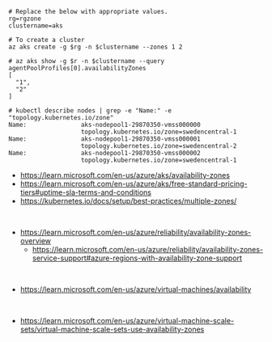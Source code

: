 ```
# Replace the below with appropriate values.
rg=rgzone
clustername=aks
```

```
# To create a cluster
az aks create -g $rg -n $clustername --zones 1 2
```

```
# az aks show -g $r -n $clustername --query agentPoolProfiles[0].availabilityZones
[
  "1",
  "2"
]
```

```
# kubectl describe nodes | grep -e "Name:" -e "topology.kubernetes.io/zone"
Name:               aks-nodepool1-29870350-vmss000000
                    topology.kubernetes.io/zone=swedencentral-1
Name:               aks-nodepool1-29870350-vmss000001
                    topology.kubernetes.io/zone=swedencentral-2
Name:               aks-nodepool1-29870350-vmss000002
                    topology.kubernetes.io/zone=swedencentral-1
```                    
                    
- https://learn.microsoft.com/en-us/azure/aks/availability-zones
- https://learn.microsoft.com/en-us/azure/aks/free-standard-pricing-tiers#uptime-sla-terms-and-conditions
- https://kubernetes.io/docs/setup/best-practices/multiple-zones/
<br>

- https://learn.microsoft.com/en-us/azure/reliability/availability-zones-overview
  - https://learn.microsoft.com/en-us/azure/reliability/availability-zones-service-support#azure-regions-with-availability-zone-support
<br>

- https://learn.microsoft.com/en-us/azure/virtual-machines/availability
<br>

- https://learn.microsoft.com/en-us/azure/virtual-machine-scale-sets/virtual-machine-scale-sets-use-availability-zones

